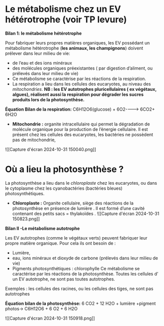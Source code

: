 # Le métabolisme chez un EV hétérotrophe (voir TP levure)

**Bilan 1: le métabolisme hétérotrophe**

Pour fabriquer leurs propres matières organiques, les EV possédant un métabolisme hétérotrophe (**les animaux, les champignons**) doivent prélever dans leur milieu de vie:
- de l’eau et des ions minéraux
- des molécules organiques préexistantes ( par digestion d’aliment, ou prélevés dans leur milieu de vie)
- Ce métabolisme se caractérise par les réactions de la respiration.
- La respiration a lieu dans les cellules des eucaryotes, au niveau des *mitochondries*.
**NB : les EV autotrophes pluricellulaires ( ex végétaux, algues), réalisent aussi la respiration pour dégrader les sucres produits lors de la photosynthèse.**

**Équation Bilan de la respiration:**
C6H12O6(glucose) + 6O2----> 6CO2+ 6H2O

- **Mitochondrie :** organite intracellulaire qui permet la dégradation de molécule organique pour la production de l’énergie cellulaire. Il est présent chez les cellules des eucaryotes, les bactéries ne possèdent pas de mitochondrie,

![[Capture d'écran 2024-10-31 150040.png]]
# Où a lieu la photosynthèse ?

La photosynthèse a lieu dans le *chloroplaste* chez les eucaryotes, ou dans le cytoplasme chez les cyanobactéries (bactéries bleues) photosynthétiques.

- **Chloroplaste :** Organite cellulaire, siège des réactions de la photosynthèse en présence de lumière . Il est formé d’une cavité contenant des petits sacs = thylakoïdes .
![[Capture d'écran 2024-10-31 150823.png]]

**Bilan II -Le métabolisme autotrophe**

Les EV autotrophes (comme le végétaux verts) peuvent fabriquer leur propre matière organique. Pour cela ils ont besoin de :
- Lumière,
- eau, ions minéraux et dioxyde de carbone (prélevés dans leur milieu de vie)
- Pigments photosynthétiques : chlorophylle
Ce métabolisme se caractérise par les réactions de la photosynthèse.
Toutes les cellules d’ un EV autotrophe, ne sont pas toutes autotrophes.

Exemples : les cellules des racines, ou les cellules des tiges, ne sont pas
autotrophes

**Équation bilan de la photosynthèse:**
6 CO2 + 12 H2O + lumière +pigment photos→ C6H12O6 + 6 O2 + 6 H2O

![[Capture d'écran 2024-10-31 150918.png]]

